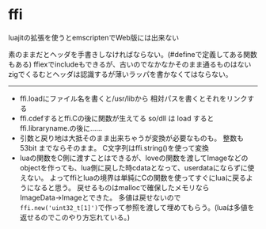 # ffi

luajitの拡張を使うとemscriptenでWeb版には出来ない

素のままだとヘッダを手書きしなければならない。(#defineで定義してある関数もある)
ffiexでincludeもできるが、古いのでなかなかそのまま通るものはない
zigでくるむとヘッダは認識するが薄いラッパを書かなくてはならない。

---

- ffi.loadにファイル名を書くと/usr/libから
  相対パスを書くとそれをリンクする
- ffi.cdefするとffi.Cの後に関数が生えてる
  so/dll は load すると ffi.libraryname.の後に……
- 引数と戻り地は大抵そのまま出来ちゃうが変換が必要なものも。
  整数も 53bit までならそのまま。
  C文字列はffi.string()を使って変換
- luaの関数をC側に渡すことはできるが、loveの関数を渡してImageなどのobjectを作っても、lua側に戻した時cdataとなって、userdataにならずに使えない。
  よってffiとluaの境界は単純にCの関数を使ってすぐにluaに戻るようになると思う。
  戻せるものはmallocで確保したメモリならImageData→Imageとできた。
  多値は戻せないので`ffi.new('uint32_t[1]')`で作って参照を渡して埋めてもらう。(luaは多値を返せるのでこのやり方忘れている。)
